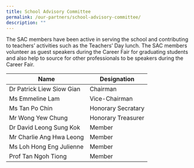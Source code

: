 ```yaml
---
title: School Advisory Committee
permalink: /our-partners/school-advisory-committee/
description: ""
---
```

The SAC members have been active in serving the school and contributing to teachers’ activities such as the Teachers’ Day lunch. The SAC members volunteer as guest speakers during the Career Fair for graduating students and also help to source for other professionals to be speakers during the Career Fair.
			
			
| Name | Designation | 
| -------- | -------- | 
| Dr Patrick Liew Siow Gian     | Chairman     | 
|Ms Emmeline Lam| Vice-Chairman|
| Ms Tan Po Chin	| Honorary Secratary |
| Mr Wong Yew Chung | Honorary Treasurer |
| Dr David Leong Sung Kok	| Member |
| Mr Charlie Ang Hwa Leong | Member |
|Ms Loh Hong Eng Julienne| Member|
|Prof Tan Ngoh Tiong| Member|
